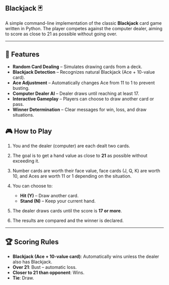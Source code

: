 ## Blackjack 🃏

A simple command-line implementation of the classic **Blackjack** card game written in Python.
The player competes against the computer dealer, aiming to score as close to 21 as possible without going over.

---

## 📜 Features

* **Random Card Dealing** – Simulates drawing cards from a deck.
* **Blackjack Detection** – Recognizes natural Blackjack (Ace + 10-value card).
* **Ace Adjustment** – Automatically changes Ace from 11 to 1 to prevent busting.
* **Computer Dealer AI** – Dealer draws until reaching at least 17.
* **Interactive Gameplay** – Players can choose to draw another card or pass.
* **Winner Determination** – Clear messages for win, loss, and draw situations.


## 🎮 How to Play

1. You and the dealer (computer) are each dealt two cards.
2. The goal is to get a hand value as close to **21** as possible without exceeding it.
3. Number cards are worth their face value, face cards (J, Q, K) are worth 10, and Aces are worth 11 or 1 depending on the situation.
4. You can choose to:

   * **Hit (Y)** – Draw another card.
   * **Stand (N)** – Keep your current hand.
5. The dealer draws cards until the score is **17 or more**.
6. The results are compared and the winner is declared.

---

## 🏆 Scoring Rules

* **Blackjack (Ace + 10-value card)**: Automatically wins unless the dealer also has Blackjack.
* **Over 21**: Bust – automatic loss.
* **Closer to 21 than opponent**: Wins.
* **Tie**: Draw.
